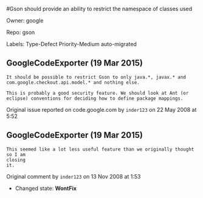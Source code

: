 #Gson should provide an ability to restrict the namespace of classes used

Owner: google

Repo: gson

Labels: Type-Defect Priority-Medium auto-migrated 

## GoogleCodeExporter (19 Mar 2015)

```
It should be possible to restrict Gson to only java.*, javax.* and
com.google.checkout.api.model.* and nothing else. 

This is probably a good security feature. We should look at Ant (or
eclipse) conventions for deciding how to define package mappings. 
```

Original issue reported on code.google.com by `inder123` on 22 May 2008 at 5:52


## GoogleCodeExporter (19 Mar 2015)

```
This seemed like a lot less useful feature than we originally thought so I am 
closing 
it.
```

Original comment by `inder123` on 13 Nov 2008 at 1:53
- Changed state: **WontFix**


